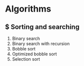 # Algorithms

## $ Sorting and searching

1. Binary search
2. Binary search with recursion
3. Bobble sort
4. Optimized bobble sort
5. Selection sort